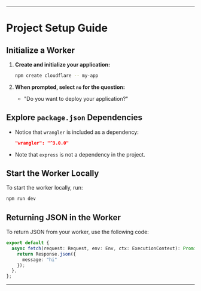 
---

# Project Setup Guide

## Initialize a Worker

1. **Create and initialize your application:**

   ```bash
   npm create cloudflare -- my-app
   ```

2. **When prompted, select `no` for the question:**
   - "Do you want to deploy your application?"

## Explore `package.json` Dependencies

- Notice that `wrangler` is included as a dependency:

  ```json
  "wrangler": "^3.0.0"
  ```

- Note that `express` is not a dependency in the project.

## Start the Worker Locally

To start the worker locally, run:

```bash
npm run dev
```

## Returning JSON in the Worker

To return JSON from your worker, use the following code:

```typescript
export default {
  async fetch(request: Request, env: Env, ctx: ExecutionContext): Promise<Response> {
    return Response.json({
      message: "hi"
    });
  },
};
```

---

